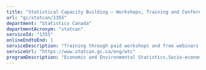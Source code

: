 ```yaml
---
title: "Statistical Capacity Building – Workshops, Training and Conferences"
url: "gc/statcan/1355"
department: "Statistics Canada"
departmentAcronym: "statcan"
serviceId: "1355"
onlineEndtoEnd: 1
serviceDescription: "Training through paid workshops and free webinars."
serviceUrl: "https://www.statcan.gc.ca/eng/wtc"
programDescription: "Economic and Environmental Statistics,Socio-economic Statistics,Censuses"
---
```

